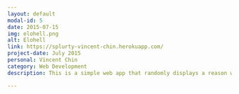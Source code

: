 ```yaml
---
layout: default
modal-id: 5
date: 2015-07-15
img: elohell.png
alt: Elohell
link: https://splurty-vincent-chin.herokuapp.com/
project-date: July 2015
personal: Vincent Chin
category: Web Development
description: This is a simple web app that randomly displays a reason why League of Legends players are still in Bronze league. It's a pretty important project to me as it was my first ever web app and a milestone to becoming a developer. Also you gotta admit some of the reasons are kind of funny. It was built using Ruby on Rails/Heroku.

---
```

